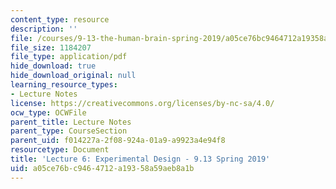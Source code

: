```yaml
---
content_type: resource
description: ''
file: /courses/9-13-the-human-brain-spring-2019/a05ce76bc9464712a19358a59aeb8a1b_MIT9_13S19_L06.pdf
file_size: 1184207
file_type: application/pdf
hide_download: true
hide_download_original: null
learning_resource_types:
- Lecture Notes
license: https://creativecommons.org/licenses/by-nc-sa/4.0/
ocw_type: OCWFile
parent_title: Lecture Notes
parent_type: CourseSection
parent_uid: f014227a-2f08-924a-01a9-a9923a4e94f8
resourcetype: Document
title: 'Lecture 6: Experimental Design - 9.13 Spring 2019'
uid: a05ce76b-c946-4712-a193-58a59aeb8a1b
---
```

